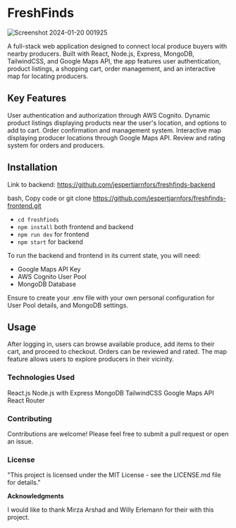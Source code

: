 # FreshFinds

![Screenshot 2024-01-20 001925](https://github.com/jespertjarnfors/freshfinds-frontend/assets/139288555/756d5979-0dd8-449c-8cd5-2c33606a53cb)


A full-stack web application designed to connect local produce buyers with nearby producers. Built with React, Node.js, Express, MongoDB, TailwindCSS, and Google Maps API, the app features user authentication, product listings, a shopping cart, order management, and an interactive map for locating producers. 

## Key Features

User authentication and authorization through AWS Cognito.
Dynamic product listings displaying products near the user's location, and options to add to cart.
Order confirmation and management system.
Interactive map displaying producer locations through Google Maps API.
Review and rating system for orders and producers.

## Installation

Link to backend: https://github.com/jespertjarnfors/freshfinds-backend

bash, Copy code or git clone https://github.com/jespertjarnfors/freshfinds-frontend.git
- `cd freshfinds`
- `npm install` both frontend and backend
- `npm run dev` for frontend
- `npm start` for backend

To run the backend and frontend in its current state, you will need:
- Google Maps API Key
- AWS Cognito User Pool
- MongoDB Database

Ensure to create your .env file with your own personal configuration for User Pool details, and MongoDB settings.

## Usage

After logging in, users can browse available produce, add items to their cart, and proceed to checkout. Orders can be reviewed and rated. The map feature allows users to explore producers in their vicinity.

### Technologies Used

React.js
Node.js with Express
MongoDB
TailwindCSS
Google Maps API
React Router

### Contributing

Contributions are welcome! Please feel free to submit a pull request or open an issue.

### License

"This project is licensed under the MIT License - see the LICENSE.md file for details."

**Acknowledgments**

I would like to thank Mirza Arshad and Willy Erlemann for their with this project.
